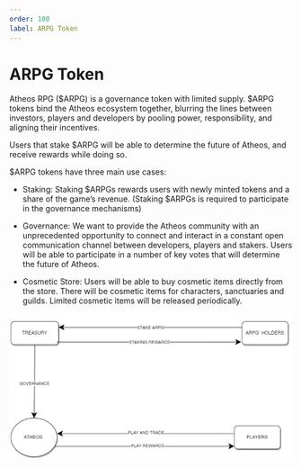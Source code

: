 ```yaml
---
order: 100
label: ARPG Token
---
```

# ARPG Token

Atheos RPG ($ARPG) is a governance token with limited supply.
$ARPG tokens bind the Atheos ecosystem together, blurring the lines between investors, players and developers by pooling power, responsibility, and aligning their incentives. 

Users that stake $ARPG will be able to determine the future of Atheos, and receive rewards while doing so. 

$ARPG tokens have three main use cases: 

 - Staking:  Staking $ARPGs rewards users with newly minted tokens and a share of the game’s revenue. (Staking $ARPGs is required to participate in the governance mechanisms) 

 - Governance: We want to provide the Atheos community with an unprecedented opportunity to connect and interact in a constant open communication channel between developers, players and stakers. Users will be able to participate in a number of key votes that will determine the future of Atheos. 	

 - Cosmetic Store:  Users will be able to buy cosmetic items directly from the store.  There will be cosmetic items for characters, sanctuaries and guilds. Limited cosmetic items will be released periodically.

![](atheosgraph1.png)




